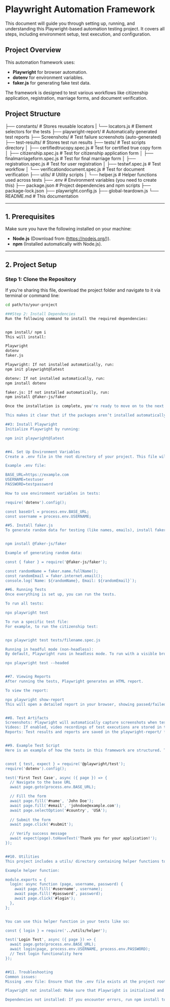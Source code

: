# Playwright Automation Framework

This document will guide you through setting up, running, and understanding this Playwright-based automation testing project. It covers all steps, including environment setup, test execution, and configuration.

## Project Overview

This automation framework uses:
- **Playwright** for browser automation.
- **dotenv** for environment variables.
- **faker.js** for generating fake test data.

The framework is designed to test various workflows like citizenship application, registration, marriage forms, and document verification.

## Project Structure

├── constants/ # Stores reusable locators 
| └── locators.js # Element selectors for the tests 
├── playwright-report/ # Automatically generated test reports
├── Screenshots/ # Test failure screenshots (auto-generated) 
├── test-results/ # Stores test run results 
├── tests/ # Test scripts directory 
│ ├── certifiedtrucopy.spec.js # Test for certified true copy form 
│ ├── citizenship.spec.js # Test for citizenship application form 
│ ├── finalmarriageform.spec.js # Test for final marriage form 
│ ├── registration.spec.js # Test for user registration 
│ ├── testwf.spec.js # Test workflow 
│ └── verificationdocument.spec.js # Test for document verification 
├── utils/ # Utility scripts 
│ └── helper.js # Helper functions used across tests 
├── .env # Environment variables (you need to create this) 
├── package.json # Project dependencies and npm scripts 
├── package-lock.json
├── playwright.config.js
├── global-teardown.js
└──  README.md # This documentation



---

## 1. Prerequisites

Make sure you have the following installed on your machine:
- **Node.js** (Download from (https://nodejs.org/)).
- **npm** (Installed automatically with Node.js).

---

## 2. Project Setup

### Step 1: Clone the Repository

If you're sharing this file, download the project folder and navigate to it via terminal or command line:

```bash
cd path/to/your-project

###Step 2: Install Dependencies    
Run the following command to install the required dependencies:


npm install/ npm i
This will install:

Playwright
dotenv
faker.js

Playwright: If not installed automatically, run:
npm init playwright@latest

dotenv: If not installed automatically, run:
npm install dotenv

faker.js: If not installed automatically, run:
npm install @faker-js/faker

Once the installation is complete, you're ready to move on to the next step.

This makes it clear that if the packages aren’t installed automatically, they can be installed manually using the provided commands.

##3: Install Playwright
Initialize Playwright by running:

npm init playwright@latest


##4. Set Up Environment Variables
Create a .env file in the root directory of your project. This file will store sensitive data like URLs and credentials.

Example .env file:

BASE_URL=https://example.com
USERNAME=testuser
PASSWORD=testpassword

How to use environment variables in tests:

require('dotenv').config();

const baseUrl = process.env.BASE_URL;
const username = process.env.USERNAME;

##5. Install faker.js
To generate random data for testing (like names, emails), install faker.js:


npm install @faker-js/faker

Example of generating random data:

const { faker } = require('@faker-js/faker');

const randomName = faker.name.fullName();
const randomEmail = faker.internet.email();
console.log(`Name: ${randomName}, Email: ${randomEmail}`);

##6. Running Tests
Once everything is set up, you can run the tests.

To run all tests:

npx playwright test

To run a specific test file:
For example, to run the citizenship test:


npx playwright test tests/filename.spec.js

Running in headful mode (non-headless):
By default, Playwright runs in headless mode. To run with a visible browser:

npx playwright test --headed


##7. Viewing Reports
After running the tests, Playwright generates an HTML report.

To view the report:

npx playwright show-report
This will open a detailed report in your browser, showing passed/failed tests, screenshots, and more.


##8. Test Artifacts
Screenshots: Playwright will automatically capture screenshots when tests fail. They are stored in the Screenshots/ folder.
Videos: If enabled, video recordings of test executions are stored in the tests/videos/ folder.
Reports: Test results and reports are saved in the playwright-report/ folder.


##9. Example Test Script
Here is an example of how the tests in this framework are structured. This script tests the citizenship application process:


const { test, expect } = require('@playwright/test');
require('dotenv').config();

test('First Test Case', async ({ page }) => {
  // Navigate to the base URL
  await page.goto(process.env.BASE_URL);

  // Fill the form
  await page.fill('#name', 'John Doe');
  await page.fill('#email', 'johndoe@example.com');
  await page.selectOption('#country', 'USA');
  
  // Submit the form
  await page.click('#submit');

  // Verify success message
  await expect(page).toHaveText('Thank you for your application!');
});


##10. Utilities
This project includes a utils/ directory containing helper functions to simplify repetitive tasks.

Example helper function:

module.exports = {
  login: async function (page, username, password) {
    await page.fill('#username', username);
    await page.fill('#password', password);
    await page.click('#login');
  },
};


You can use this helper function in your tests like so:

const { login } = require('../utils/helper');

test('Login Test', async ({ page }) => {
  await page.goto(process.env.BASE_URL);
  await login(page, process.env.USERNAME, process.env.PASSWORD);
  // Test login functionality here
});


##11. Troubleshooting
Common issues:
Missing .env file: Ensure that the .env file exists at the project root and contains all required environment variables npm install dotenv.

Playwright not installed: Make sure that Playwright is initialized and installed correctly by running npm init playwright@latest.

Dependencies not installed: If you encounter errors, run npm install to ensure all required packages are installed.